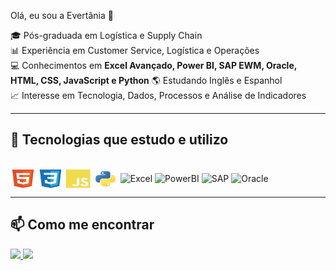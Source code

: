  Olá, eu sou a Evertânia 👋

🎓 Pós-graduada em Logística e Supply Chain  
📊 Experiência em Customer Service, Logística e Operações  
💻 Conhecimentos em **Excel Avançado, Power BI, SAP EWM, Oracle, HTML, CSS, JavaScript e Python**
🌎 Estudando Inglês e Espanhol  
📈 Interesse em Tecnologia, Dados, Processos e Análise de Indicadores  

---

## 🚀 Tecnologias que estudo e utilizo

<div style="display: inline_block"><br>
  <img align="center" alt="HTML" height="30" width="40" src="https://raw.githubusercontent.com/devicons/devicon/master/icons/html5/html5-original.svg">
  <img align="center" alt="CSS" height="30" width="40" src="https://raw.githubusercontent.com/devicons/devicon/master/icons/css3/css3-original.svg">
  <img align="center" alt="JS" height="30" width="40" src="https://raw.githubusercontent.com/devicons/devicon/master/icons/javascript/javascript-plain.svg">
  <img align="center" alt="Python" height="30" width="40" src="https://raw.githubusercontent.com/devicons/devicon/master/icons/python/python-original.svg">
  <img align="center" alt="Excel" height="30" width="40" src="https://img.icons8.com/color/48/microsoft-excel-2019--v1.png">
  <img align="center" alt="PowerBI" height="30" width="40" src="https://img.icons8.com/color/48/power-bi.png">
  <img align="center" alt="SAP" height="30" width="40" src="https://img.icons8.com/color/48/sap.png">
  <img align="center" alt="Oracle" height="30" width="40" src="https://img.icons8.com/color/48/oracle-logo.png">
</div>

---

## 📫 Como me encontrar
<a href="https://www.linkedin.com/in/evert%C3%A2nia-louren%C3%A7o-da-silva-76a82334a?utm_source=share&utm_campaign=share_via&utm_content=profile&utm_medium=android_app" target="_blank">
  <img src="https://img.shields.io/badge/-LinkedIn-%230077B5?style=for-the-badge&logo=linkedin&logoColor=white" target="_blank">
</a>
<a href="lourencoevertania@gmail.com">
  <img src="https://img.shields.io/badge/-Gmail-%23EA4335?style=for-the-badge&logo=gmail&logoColor=white" target="_blank">
</a>
